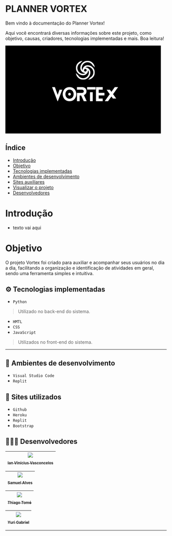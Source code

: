 # PLANNER VORTEX
Bem vindo à documentação do Planner Vortex!

Aqui você encontrará diversas informações sobre este projeto, como objetivo, causas, criadores, tecnologias implementadas e mais. Boa leitura!

![logo](./static/img/VORTEX1.png)

## Índice
* [Introdução](#%EF%B8%8F-introducao)
* [Objetivo](#%EF%B8%8F-objetivo)
* [Tecnologias implementadas](#%EF%B8%8F-tecnologias-implementadas)
* [Ambientes de desenvolvimento](#%EF%B8%8F-ambientes-de-desenvolvimento)
* [Sites auxiliares](#%EF%B8%8F-sites-auxiliares)
* [Visualizar o projeto](#%EF%B8%8F-visualizar-o-projeto)
* [Desenvolvedores](#%EF%B8%8F-desenvolvedores)

# Introdução
- texto vai aqui 
 

# Objetivo
O projeto Vortex foi criado para auxiliar e acompanhar seus usuários no dia a dia, facilitando a organização e identificação de atividades em geral, sendo uma ferramenta simples e intuitiva.

## ⚙️ Tecnologias implementadas

- ``Python``
> Utilizado no back-end do sistema.
- ``HMTL``
- ``CSS``
- ``JavaScript``
> Utilizados no front-end do sistema.
---

## 🌌 Ambientes de desenvolvimento

- ``Visual Studio Code``
- ``Replit``

## 🌠 Sites utilizados

- ``Github``
- ``Heroku``
- ``Replit``
- ``Bootstrap``

## 👨🏻‍🎓 Desenvolvedores

| [<img src="https://github.com/NerdAleatorio.png" width=115><br><sub>Ian Vinícius Vasconcelos</sub>](https://github.com/NerdAleatorio) |  
| :---: | 

 | [<img src="https://github.com/B4N64.png" width=115><br><sub>Samuel Alves</sub>](https://github.com/B4N64) |  
| :---: | 

| [<img src="https://github.com/Thiagosouza2005.png" width=115><br><sub>Thiago Tomé</sub>](https://github.com/Thiagosouza2005) |  
| :---: | 

| [<img src="https://github.com/ygbriel.png" width=115><br><sub>Yuri Gabriel</sub>](https://github.com/ygbriel) |  
| :---: | 
---

